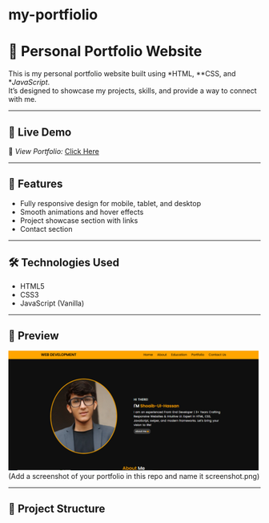 # my-portfiolio
# 🌟 Personal Portfolio Website

This is my personal portfolio website built using *HTML, **CSS, and **JavaScript*.  
It’s designed to showcase my projects, skills, and provide a way to connect with me.

---

## 🚀 Live Demo
🔗 *View Portfolio:* [Click Here](https://YourUsername.github.io/YourRepoName/)

---

## 📌 Features
- Fully responsive design for mobile, tablet, and desktop
- Smooth animations and hover effects
- Project showcase section with links
- Contact section

---

## 🛠️ Technologies Used
- HTML5
- CSS3
- JavaScript (Vanilla)

---

## 📸 Preview
![Portfolio Screenshot](screenshot.png)  
(Add a screenshot of your portfolio in this repo and name it screenshot.png)

---

## 📂 Project Structure
